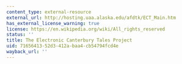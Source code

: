```yaml
---
content_type: external-resource
external_url: http://hosting.uaa.alaska.edu/afdtk/ECT_Main.htm
has_external_license_warning: true
license: https://en.wikipedia.org/wiki/All_rights_reserved
status: ''
title: The Electronic Canterbury Tales Project
uid: 71656413-52d3-412a-baa4-cb54794fcd4e
wayback_url: ''
---
```

